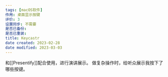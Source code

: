 ```yaml
---
tags: [macOS软件]
作用: 桌面显示按键
评价: 3
设置同步: 不需要
是否已备份:
是否已重装:
title: Keycastr
date created: 2023-02-28
date modified: 2023-03-03
---
```


和[[Presentify]]配合使用，进行演讲展示。
做复杂操作时，给听众展示我按下了哪些按键。

